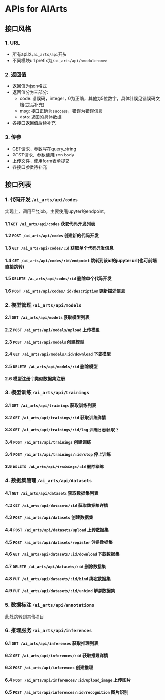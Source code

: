 # APIs for AIArts

## 接口风格

### 1. URL
* 所有api以`/ai_arts/api`开头
* 不同模块url prefix为`/ai_arts/api/<modulename>`

### 2. 返回值
* 返回值为json格式
* 返回值分为三部分:
    - code: 错误码，integer，0为正确，其他为5位数字，具体错误见错误码文档(之后补充)
    - msg: 接口正确为`success`，错误为错误信息
    - data: 返回的具体数据
* 各接口返回值后续补充

### 3. 传参
* GET请求，参数写在query_string
* POST请求，参数使用json body
* 上传文件，使用form表单提交
* 各接口参数待补充

## 接口列表

### 1. 代码开发 `/ai_arts/api/codes`
实现上，调用平台job，主要使用jupyter的endpoint。

#### 1.1 `GET /ai_arts/api/codes` 获取代码开发列表

#### 1.2 `POST /ai_arts/api/codes` 创建新的代码开发

#### 1.3 `GET /ai_arts/api/codes/:id` 获取单个代码开发信息

#### 1.4 `GET /ai_arts/api/codes/:id/endpoint` 跳转到该id的jupyter url(也可前端直接跳转)

#### 1.5 `DELETE /ai_arts/api/codes/:id` 删除单个代码开发

#### 1.6 `POST /ai_arts/api/codes/:id/description` 更新描述信息

### 2. 模型管理 `/ai_arts/api/models`

#### 2.1 `GET /ai_arts/api/models` 获取模型列表

#### 2.2 `POST /ai_arts/api/models/upload` 上传模型

#### 2.3 `POST /ai_arts/api/models` 创建模型

#### 2.4 `GET /ai_arts/api/models/:id/download` 下载模型

#### 2.5 `DELETE /ai_arts/api/models/:id` 删除模型

#### 2.6 模型注册？类似数据集注册

### 3. 模型训练 `/ai_arts/api/trainings`

#### 3.1 `GET /ai_arts/api/trainings` 获取训练列表

#### 3.2 `GET /ai_arts/api/trainings/:id` 获取训练详情

#### 3.3 `GET /ai_arts/api/trainings/:id/log` 训练日志获取？

#### 3.4 `POST /ai_arts/api/trainings` 创建训练

#### 3.4 `POST /ai_arts/api/trainings/:id/stop` 停止训练

#### 3.5 `DELETE /ai_arts/api/trainings/:id` 删除训练

### 4. 数据集管理 `/ai_arts/api/datasets`

#### 4.1 `GET /ai_arts/api/datasets` 获取数据集列表

#### 4.2 `GET /ai_arts/api/datasets/:id` 获取数据集详情


#### 4.3 `POST /ai_arts/api/datasets` 创建数据集

#### 4.4 `POST /ai_arts/api/datasets/upload` 上传数据集

#### 4.5 `POST /ai_arts/api/datasets/register` 注册数据集

#### 4.6 `GET /ai_arts/api/datasets/:id/download` 下载数据集

#### 4.7 `DELETE /ai_arts/api/datasets/:id` 删除数据集

#### 4.8 `PUT /ai_arts/api/datasets/:id/bind` 绑定数据集

#### 4.9 `PUT /ai_arts/api/datasets/:id/unbind` 解绑数据集

### 5. 数据标注 `/ai_arts/api/annotations`
此处跳转到其他项目

### 6. 推理服务 `/ai_arts/api/inferences`

#### 6.1 `GET /ai_arts/api/inferences` 获取推理列表

#### 6.2 `GET /ai_arts/api/inferences/:id` 获取推理详情

#### 6.3 `POST /ai_arts/api/inferences` 创建推理

#### 6.4 `POST /ai_arts/api/inferences/:id/upload_image` 上传图片

#### 6.5 `POST /ai_arts/api/inferences/:id/recognition` 图片识别
